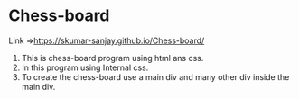 # Chess-board
Link =>https://skumar-sanjay.github.io/Chess-board/
1) This is chess-board program using html ans css.
2) In this program using Internal css.
3) To create the chess-board use a main div and many other div inside the main div. 
